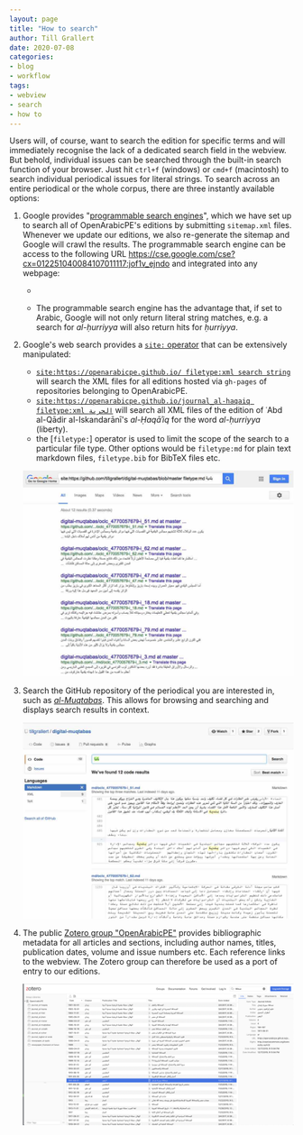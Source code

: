 ```yaml
---
layout: page
title: "How to search"
author: Till Grallert
date: 2020-07-08
categories:
- blog
- workflow
tags:
- webview
- search
- how to
---
```


<script async src="https://cse.google.com/cse.js?cx=012251040084107011117:jof1v_ejndo"></script>

Users will, of course, want to search the edition for specific terms and will immediately recognise the lack of a dedicated search field in the webview. But behold, individual issues can be searched through the built-in search function of your browser. Just hit `ctrl+f` (windows) or `cmd+f` (macintosh) to search individual periodical issues for literal strings. To search across an entire periodical or the whole corpus, there are three instantly available options:

1. Google  provides "[programmable search engines](https://programmablesearchengine.google.com/)", which we have set up to search all of OpenArabicPE's editions by submitting `sitemap.xml` files. Whenever we update our editions, we also re-generate the sitemap and Google will crawl the results. The programmable search engine can be access to the following URL <https://cse.google.com/cse?cx=012251040084107011117:jof1v_ejndo> and integrated into any webpage:
    - <div class="gcse-search"></div>
    - The programmable search engine has the advantage that, if set to Arabic, Google will not only return literal string matches, e.g. a search for *al-ḥurriyya* will also return hits for *ḥurriyya*.
2. Google's web search provides a [`site:` operator](https://moz.com/blog/25-killer-combos-for-googles-site-operator) that can be extensively manipulated:
    + [`site:https://openarabicpe.github.io/ filetype:xml search string`](https://www.google.com/search?q=site%3Ahttps%3A%2F%2Fopenarabicpe.github.io%2F+filetype%3Axml+%D8%A7%D9%84%D9%82%D9%88%D9%8A%D9%85%D8%A9) will search the XML files for all editions hosted via `gh-pages` of repositories belonging to OpenArabicPE.
    + [`site:https://openarabicpe.github.io/journal_al-haqaiq filetype:xml الحرية`](https://www.google.com/search?q=site%3Ahttps%3A%2F%2Fopenarabicpe.github.io%2Fjournal_al-haqaiq+filetype%3Axml+الحرية) will search all XML files of the edition of ʿAbd al-Qādir al-Iskandarānī's *al-Ḥaqāʾiq* for the word *al-ḥurriyya* (liberty).
    + the [`filetype:`] operator is used to limit the scope of the search to a particular file type. Other options would be `filetype:md` for plain text markdown files, `filetype.bib` for BibTeX files etc.

    ![Search Google with the `site:` operator](/assets/images/search-google.jpg)
3. Search the GitHub repository of the periodical you are interested in, such as [*al-Muqtabas*](https://github.com/openarabicpe/journal_al-muqtabas). This allows for browsing and searching and displays search results in context.

    ![Search the GitHub repository](/assets/images/search-github.jpg)

4. The public [Zotero group "OpenArabicPE"](https://www.zotero.org/groups/904125/openarabicpe/items) provides bibliographic metadata for all articles and sections, including author names, titles, publication dates, volume and issue numbers etc. Each reference links to the webview. The Zotero group can therefore be used as a port of entry to our editions.

    ![Search for *siḥāfa* in the Zoteor group](/assets/images/zotero-group_openarabicpe-search.png)